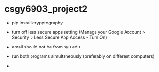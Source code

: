 # csgy6903_project2

- pip install crypptography

- turn off less secure apps setting (Manage your Google Account > Security > Less Secure App Access - Turn On)

- email should not be from nyu.edu

- run both programs simultaneously (preferably on different computers)

- 
